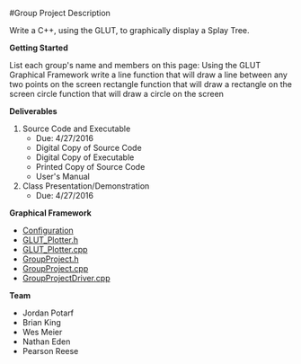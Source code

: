 
#Group Project Description

Write a C++, using the GLUT, to graphically display a Splay Tree.

**Getting Started**

List each group's name and members on this page:
Using the GLUT Graphical Framework write a
line function that will draw a line between any two points on the screen
rectangle function that will draw a rectangle on the screen
circle function that will draw a circle on the screen

**Deliverables**

1. Source Code and Executable
	* Due: 4/27/2016
	* Digital Copy of Source Code
	* Digital Copy of Executable
	* Printed Copy of Source Code
	* User's Manual
2. Class Presentation/Demonstration
	* Due: 4/27/2016

**Graphical Framework**

* [Configuration](https://github.com/potarf/GroupProject/blob/master/Configuration.md)
* [GLUT_Plotter.h](https://github.com/potarf/GroupProject/blob/master/GLUT_Plotter.h)
* [GLUT_Plotter.cpp](https://github.com/potarf/GroupProject/blob/master/GLUT_Plotter.cpp)
* [GroupProject.h](https://github.com/potarf/GroupProject/blob/master/GroupProject.h)
* [GroupProject.cpp](https://github.com/potarf/GroupProject/blob/master/GroupProject.cpp)
* [GroupProjectDriver.cpp](https://github.com/potarf/GroupProject/blob/master/GroupProjectDriver.cpp)

**Team**

* Jordan Potarf
* Brian King
* Wes Meier
* Nathan Eden
* Pearson Reese


